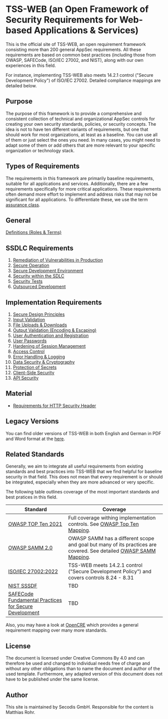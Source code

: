 # TSS-WEB (an Open Framework of Security Requirements for Web-based Applications & Services)

This is the official site of TSS-WEB, an open requirement framework consisting more than 200 general AppSec requirements. All these requirements are based on common best practices (including those from OWASP, SAFECode, ISO/IEC 27002, and NIST), along with our own experiences in this field.

For instance, implementing TSS-WEB also meets 14.2.1 control ("Secure Development Policy") of ISO/IEC 27002. Detailed compliance mappings are detailed below.

## Purpose

The purpose of this framework is to provide a comprehensive and consistent collection of technical and organizational AppSec controls for creating your own security standards, policies, or security concepts. The idea is not to have ten different variants of requirements, but one that should work for most organizations, at least as a baseline. You can use all of them or just select the ones you need. In many cases, you might need to adapt some of them or add others that are more relevant to your specific organization or technology stack.

## Types of Requirements

The requirements in this framework are primarily baseline requirements, suitable for all applications and services. Additionally, there are a few requirements specifically for more critical applications. These requirements often demand more effort to implement and address risks that may not be significant for all applications. To differentiate these, we use the term [assurance class][A_AC].

## General

[Definitions (Roles & Terms)][A_DEFINITIONS]

## SSDLC Requirements

1. [Remediation of Vulnerabilities in Production][A_REMEDIATION]
2. [Secure Operation][A_SECOP]
3. [Secure Development Environment][A_SECENV]
4. [Security within the SDLC][A_SDLC]
5. [Security Tests][A_SECTESTS]
5. [Outsourced Development][A_OUTDEV]

## Implementation Requirements

1. [Secure Design Principles][B_PRINCIPLES]
2. [Input Validation][B_INPUTVAL]
3. [File Uploads & Downloads][B_FILEUPLOADS]
4. [Output Validation (Encoding & Escaping)][B_OUTPUTVAL]
5. [User Authentication and Registration][B_USERAUTH]
6. [User Passwords][B_USERPASSWD]
7. [Hardening of Session Management][B_SESSIONMGMT]
8. [Access Control][B_AUTHZ]
9. [Error Handling & Logging][B_ERRORLOG]
10. [Data Security & Cryptography][B_CRYPTO]
11. [Protection of Secrets][B_SECRETS]
12. [Client-Side Security][B_CLIENTSEC]
13. [API Security][B_APISEC]

## Material
- [Requirements for HTTP Security Header][SECHEADER]

## Legacy Versions

You can find older versions of TSS-WEB in both English and German in PDF and Word format at the [here][TSSWEBOLD].

## Related Standards

Generally, we aim to integrate all useful requirements from existing standards and best practices into TSS-WEB that we find helpful for baseline security in that field. This does not mean that every requirement is or should be integrated, especially when they are more advanced or very specific.

The following table outlines coverage of the most important standards and best pratices in this field.

| Standard  | Coverage |
| ------------- | ------------- |
| [OWASP TOP Ten 2021][OWASPTOPTEN] | Full coverage withing implementation controls. See [OWASP Top Ten Mapping][TOPTENMAPPING]. |
| [OWASP SAMM 2.0][OWASPSAMM] | OWASP SAMM has a different scope and goal but many of its practices are covered. See detailed [OWASP SAMM Mapping][SAMMMAPPING]. |
| [ISO/IEC 27002:2022][IEC27002]  | TSS-WEB meets 14.2.1 control ("Secure Development Policy") and covers controls 8.24 - 8.31 |
| [NIST SSSDF][NISTSSDF]  | TBD  |
| [SAFECode Fundamental Practices for Secure Development][SAFECODE] | TBD |

Also, you may have a look at [OpenCRE][OPENCRE] which provides a general requirement mapping over many more standards.

## License
The document is licensed under Creative Commons By 4.0 and can therefore be used and changed to individual needs free of charge and without any other obligations than to name the document and author of the used template. Furthermore, any adapted version of this document does not have to be published under the same license.

## Author
This site is maintained by Secodis GmbH. Responsible for the content is Matthias Rohr. 

[A_REMEDIATION]: A_SSDLC_Requirements/01_Vulnerability-Remediation.md
[A_SECOP]: A_SSDLC_Requirements/02_Secure-Operation.md
[A_SECENV]: A_SSDLC_Requirements/03_Secure-Dev-Environment.md
[A_SDLC]: A_SSDLC_Requirements/04_Security-wthin-SDLC.md
[A_SECTESTS]: A_SSDLC_Requirements/05_Security-Tests.md
[A_OUTDEV]: A_SSDLC_Requirements/06_Outsourced-Development.md

[A_DEFINITIONS]: Definitions.md
[A_AC]: Definitions.md#assurance-classes
[A_TERMS]: Definitions.md#terms
[A_ROLES]: Definitions.md#roles

[B_PRINCIPLES]: B_Implementation_Requirements/01_Secure-Design-Principles.md
[B_INPUTVAL]: B_Implementation_Requirements/02_InputVal.md
[B_FILEUPLOADS]: B_Implementation_Requirements/03_FileUploads.md
[B_OUTPUTVAL]: B_Implementation_Requirements/04_OutputVal.md
[B_USERAUTH]: B_Implementation_Requirements/05_UserAuth.md
[B_USERPASSWD]: B_Implementation_Requirements/06_User-Passwords.md
[B_SESSIONMGMT]: B_Implementation_Requirements/07_Session-Mgmt.md
[B_AUTHZ]: B_Implementation_Requirements/08_Access-Control.md
[B_ERRORLOG]: B_Implementation_Requirements/09_Error-Handling-And-Logging.md
[B_CRYPTO]: B_Implementation_Requirements/10_Data-Security.md
[B_SECRETS]: B_Implementation_Requirements/11_Secrets.md
[B_CLIENTSEC]: B_Implementation_Requirements/12_Client-Side-Security.md
[B_APISEC]: B_Implementation_Requirements/13_API-Security.md

[SECHEADER]: Material/Requirements_for_HTTP_Header_Security.md
[TOPTENMAPPING]: Material/OWASP_Top_Ten_Mapping.md
[SAMMMAPPING]: Material/OWASP_SAMM-2.0-Mapping.md
[TSSWEBOLD]: https://secodis.atlassian.net/wiki/spaces/TSSWEB

[OWASPTOPTEN]: https://owasp.org/www-project-top-ten/
[OWASPSAMM]: https://owaspsamm.org/model/
[IEC27002]: https://www.iso.org/standard/2700
[NISTSSDF]: https://csrc.nist.gov/Projects/ssdf
[SAFECODE]: https://safecode.org/uncategorized/fundamental-practices-secure-software-development/
[OPENCRE]: https://www.opencre.org/
